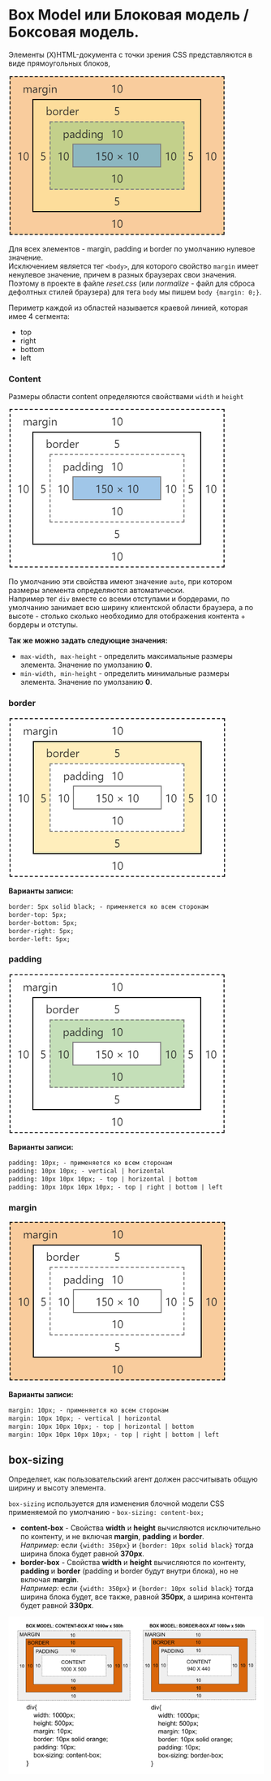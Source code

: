 # Box Model или Блоковая модель / Боксовая модель. 
Элементы  (X)HTML-документа с точки зрения CSS представляются в виде прямоугольных блоков,

![boxModel.png](boxModel.png)   

Для всех элементов - margin, padding и border по умолчанию нулевое значение.  
Исключением является тег `<body>`, для которого свойство `margin` имеет ненулевое значение, причем в разных браузерах свои значения. 
Поэтому в проекте в файле *reset.css* (или *normalize* - файл для сброса дефолтных стилей браузера) для тега `body` мы пишем `body {margin: 0;}`.

Периметр каждой из областей называется краевой линией, которая имее 4 сегмента:  
- top
- right
- bottom
- left 

### Content
Размеры области content определяются свойствами `width` и `height`

![boxModel_content.png](boxModel_content.png)   
 
По умолчанию эти свойства имеют значение `auto`, при котором размеры элемента определяются автоматически.  
Например тег `div` вместе со всеми отступами и бордерами, по умолчанию занимает всю ширину клиентской области браузера, а по высоте - столько сколько необходимо для отображения контента + бордеры и отступы.  

**Так же можно задать следующие значения:**
- `max-width, max-height` - определить максимальные размеры элемента. Значение по умолзанию **0**.
- `min-width, min-height` - определить минимальные размеры элемента. Значение по умолзанию **0**.  

### border
![boxModel_border.png.png](boxModel_border.png) 

**Варианты записи:**
```
border: 5px solid black; - применяется ко всем сторонам
border-top: 5px;
border-bottom: 5px;
border-right: 5px;
border-left: 5px;
```
### padding
![boxModel_padding.png](boxModel_padding.png)  

**Варианты записи:**
```
padding: 10px; - применяется ко всем сторонам
padding: 10px 10px; - vertical | horizontal
padding: 10px 10px 10px; - top | horizontal | bottom
padding: 10px 10px 10px 10px; - top | right | bottom | left
```
### margin
![boxModel_margin.png](boxModel_margin.png)  

**Варианты записи:**
```
margin: 10px; - применяется ко всем сторонам
margin: 10px 10px; - vertical | horizontal
margin: 10px 10px 10px; - top | horizontal | bottom
margin: 10px 10px 10px 10px; - top | right | bottom | left
```

## box-sizing
Определяет, как пользовательский агент должен рассчитывать общую ширину и высоту элемента.  

`box-sizing` используется для изменения блочной модели CSS применяемой по умолчанию - `box-sizing: content-box;`  
- **content-box** - Свойства **width** и **height** вычисляются исключительно по контенту, и не включая **margin**, **padding** и **border**.  
*Например:* если `{width: 350px}` и `{border: 10px solid black}` тогда ширина блока будет равной **370px**. 
- **border-box** - Свойства **width** и **height** вычисляются по контенту, **padding** и **border** (padding и border будут внутри блока), но не включая **margin**.  
*Например:* если `{width: 350px}` и `{border: 10px solid black}` тогда ширина блока будет, все также, равной **350px**, а ширина контента будет равной **330px**.  

![boxModel_box-sizing.png](boxModel_box-sizing.png)
